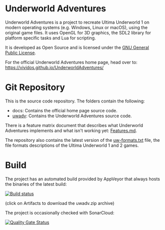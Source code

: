# Underworld Adventures

Underworld Adventures is a project to recreate Ultima Underworld 1 on modern
operating systems (e.g. Windows, Linux or macOS), using the original game
files. It uses OpenGL for 3D graphics, the SDL2 library for platform specific
tasks and Lua for scripting.

It is developed as Open Source and is licensed under the
[GNU General Public License](LICENSE).

For the official Underworld Adventures home page, head over to:
https://vividos.github.io/UnderworldAdventures/

# Git Repository

This is the source code repository. The folders contain the following:

* docs: Contains the official home page source code.
* [uwadv](uwadv/README.md): Contains the Underworld Adventures source code.

There is a feature matrix document that describes what Underworld Adventures
implements and what isn't working yet: [Features.md](uwadv/docs/Features.md).

The repository also contains the latest version of the
[uw-formats.txt](https://github.com/vividos/UnderworldAdventures/blob/master/uwadv/docs/uw-formats.txt) file,
the file formats descriptions of the Ultima Underworld 1 and 2 games.

# Build

The project has an automated build provided by AppVeyor that always hosts the
binaries of the latest build:

[![Build status](https://ci.appveyor.com/api/projects/status/pi4hkego4ja858u4?svg=true)](https://ci.appveyor.com/project/vividos/underworldadventures)

(click on Artifacts to download the uwadv.zip archive)

The project is occasionally checked with SonarCloud:

[![Quality Gate Status](https://sonarcloud.io/api/project_badges/measure?project=UnderworldAdventures&metric=alert_status)](https://sonarcloud.io/dashboard?id=UnderworldAdventures)
